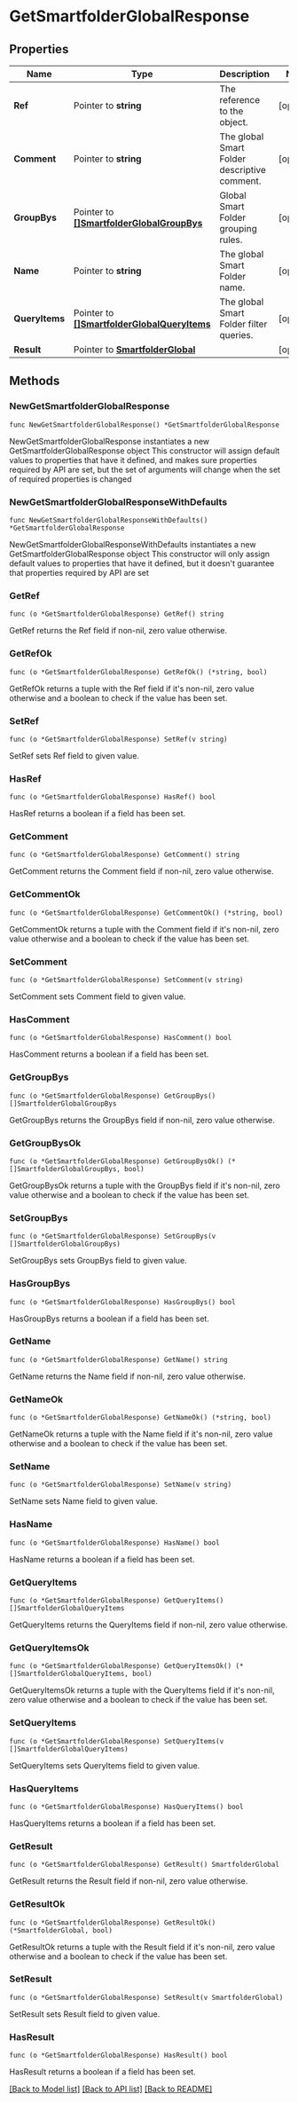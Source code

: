 # GetSmartfolderGlobalResponse

## Properties

Name | Type | Description | Notes
------------ | ------------- | ------------- | -------------
**Ref** | Pointer to **string** | The reference to the object. | [optional] 
**Comment** | Pointer to **string** | The global Smart Folder descriptive comment. | [optional] 
**GroupBys** | Pointer to [**[]SmartfolderGlobalGroupBys**](SmartfolderGlobalGroupBys.md) | Global Smart Folder grouping rules. | [optional] 
**Name** | Pointer to **string** | The global Smart Folder name. | [optional] 
**QueryItems** | Pointer to [**[]SmartfolderGlobalQueryItems**](SmartfolderGlobalQueryItems.md) | The global Smart Folder filter queries. | [optional] 
**Result** | Pointer to [**SmartfolderGlobal**](SmartfolderGlobal.md) |  | [optional] 

## Methods

### NewGetSmartfolderGlobalResponse

`func NewGetSmartfolderGlobalResponse() *GetSmartfolderGlobalResponse`

NewGetSmartfolderGlobalResponse instantiates a new GetSmartfolderGlobalResponse object
This constructor will assign default values to properties that have it defined,
and makes sure properties required by API are set, but the set of arguments
will change when the set of required properties is changed

### NewGetSmartfolderGlobalResponseWithDefaults

`func NewGetSmartfolderGlobalResponseWithDefaults() *GetSmartfolderGlobalResponse`

NewGetSmartfolderGlobalResponseWithDefaults instantiates a new GetSmartfolderGlobalResponse object
This constructor will only assign default values to properties that have it defined,
but it doesn't guarantee that properties required by API are set

### GetRef

`func (o *GetSmartfolderGlobalResponse) GetRef() string`

GetRef returns the Ref field if non-nil, zero value otherwise.

### GetRefOk

`func (o *GetSmartfolderGlobalResponse) GetRefOk() (*string, bool)`

GetRefOk returns a tuple with the Ref field if it's non-nil, zero value otherwise
and a boolean to check if the value has been set.

### SetRef

`func (o *GetSmartfolderGlobalResponse) SetRef(v string)`

SetRef sets Ref field to given value.

### HasRef

`func (o *GetSmartfolderGlobalResponse) HasRef() bool`

HasRef returns a boolean if a field has been set.

### GetComment

`func (o *GetSmartfolderGlobalResponse) GetComment() string`

GetComment returns the Comment field if non-nil, zero value otherwise.

### GetCommentOk

`func (o *GetSmartfolderGlobalResponse) GetCommentOk() (*string, bool)`

GetCommentOk returns a tuple with the Comment field if it's non-nil, zero value otherwise
and a boolean to check if the value has been set.

### SetComment

`func (o *GetSmartfolderGlobalResponse) SetComment(v string)`

SetComment sets Comment field to given value.

### HasComment

`func (o *GetSmartfolderGlobalResponse) HasComment() bool`

HasComment returns a boolean if a field has been set.

### GetGroupBys

`func (o *GetSmartfolderGlobalResponse) GetGroupBys() []SmartfolderGlobalGroupBys`

GetGroupBys returns the GroupBys field if non-nil, zero value otherwise.

### GetGroupBysOk

`func (o *GetSmartfolderGlobalResponse) GetGroupBysOk() (*[]SmartfolderGlobalGroupBys, bool)`

GetGroupBysOk returns a tuple with the GroupBys field if it's non-nil, zero value otherwise
and a boolean to check if the value has been set.

### SetGroupBys

`func (o *GetSmartfolderGlobalResponse) SetGroupBys(v []SmartfolderGlobalGroupBys)`

SetGroupBys sets GroupBys field to given value.

### HasGroupBys

`func (o *GetSmartfolderGlobalResponse) HasGroupBys() bool`

HasGroupBys returns a boolean if a field has been set.

### GetName

`func (o *GetSmartfolderGlobalResponse) GetName() string`

GetName returns the Name field if non-nil, zero value otherwise.

### GetNameOk

`func (o *GetSmartfolderGlobalResponse) GetNameOk() (*string, bool)`

GetNameOk returns a tuple with the Name field if it's non-nil, zero value otherwise
and a boolean to check if the value has been set.

### SetName

`func (o *GetSmartfolderGlobalResponse) SetName(v string)`

SetName sets Name field to given value.

### HasName

`func (o *GetSmartfolderGlobalResponse) HasName() bool`

HasName returns a boolean if a field has been set.

### GetQueryItems

`func (o *GetSmartfolderGlobalResponse) GetQueryItems() []SmartfolderGlobalQueryItems`

GetQueryItems returns the QueryItems field if non-nil, zero value otherwise.

### GetQueryItemsOk

`func (o *GetSmartfolderGlobalResponse) GetQueryItemsOk() (*[]SmartfolderGlobalQueryItems, bool)`

GetQueryItemsOk returns a tuple with the QueryItems field if it's non-nil, zero value otherwise
and a boolean to check if the value has been set.

### SetQueryItems

`func (o *GetSmartfolderGlobalResponse) SetQueryItems(v []SmartfolderGlobalQueryItems)`

SetQueryItems sets QueryItems field to given value.

### HasQueryItems

`func (o *GetSmartfolderGlobalResponse) HasQueryItems() bool`

HasQueryItems returns a boolean if a field has been set.

### GetResult

`func (o *GetSmartfolderGlobalResponse) GetResult() SmartfolderGlobal`

GetResult returns the Result field if non-nil, zero value otherwise.

### GetResultOk

`func (o *GetSmartfolderGlobalResponse) GetResultOk() (*SmartfolderGlobal, bool)`

GetResultOk returns a tuple with the Result field if it's non-nil, zero value otherwise
and a boolean to check if the value has been set.

### SetResult

`func (o *GetSmartfolderGlobalResponse) SetResult(v SmartfolderGlobal)`

SetResult sets Result field to given value.

### HasResult

`func (o *GetSmartfolderGlobalResponse) HasResult() bool`

HasResult returns a boolean if a field has been set.


[[Back to Model list]](../README.md#documentation-for-models) [[Back to API list]](../README.md#documentation-for-api-endpoints) [[Back to README]](../README.md)


